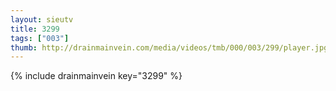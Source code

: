 ```yaml
--- 
layout: sieutv
title: 3299
tags: ["003"]
thumb: http://drainmainvein.com/media/videos/tmb/000/003/299/player.jpg
---
```

{% include drainmainvein key="3299" %} 
